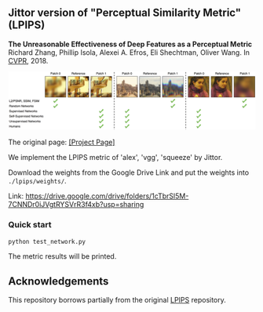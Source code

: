 ## Jittor version of "Perceptual Similarity Metric" (LPIPS)

**The Unreasonable Effectiveness of Deep Features as a Perceptual Metric**  
Richard Zhang, Phillip Isola, Alexei A. Efros, Eli Shechtman, Oliver Wang. In [CVPR](https://arxiv.org/abs/1801.03924), 2018.

<img src='./imgs/fig1.png' width=1200>

The original page: [[Project Page]](http://richzhang.github.io/PerceptualSimilarity/)

We implement the LPIPS metric of 'alex', 'vgg', 'squeeze' by Jittor.

Download the weights from the Google Drive Link and put the weights into `./lpips/weights/`.

Link: https://drive.google.com/drive/folders/1cTbrSl5M-7CNNDr0iJVgtRYSVrR3f4xb?usp=sharing

### Quick start

```
python test_network.py
``` 

The metric results will be printed. 

## Acknowledgements

This repository borrows partially from the original [LPIPS](https://github.com/richzhang/PerceptualSimilarity) repository.
